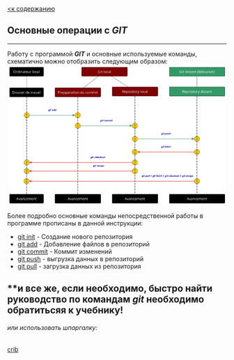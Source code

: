 [<к содержанию](./readme.md)

## Основные операции с ***GIT***
---

Работу с программой ***GIT*** и основные используемые команды, схематично можно отобразить следующим образом:
![commands](./assets/commands.png)

Более подробно основные команды непосредственной работы в программе прописаны в данной инструкции:

- [git init](./init.md)  - Создание нового репозитория
- [git add](./add.md) - Добавление файлов в репозиторий
- [git commit](./commit.md) - Коммит изменений
- [git push](./push.md) - выгрузка данных в репозиторий
- [git pull](./pull.md) - загрузка данных из репозитория

## **и все же, если необходимо, быстро найти руководство по командам *git* необходимо обратитьсяя к учебнику!
###### или использовать *шпаргалку*:

[crib](./crib.md) 